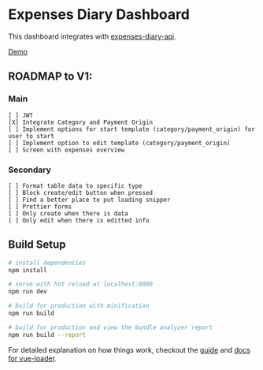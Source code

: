 # Expenses Diary Dashboard

This dashboard integrates with [expenses-diary-api][expenses-diary-api].

[Demo][Demo]

## ROADMAP to V1:

### Main

    [ ] JWT
    [X] Integrate Category and Payment Origin
    [ ] Implement options for start template (category/payment_origin) for user to start
    [ ] Implement option to edit template (category/payment_origin)
    [ ] Screen with expenses overview

### Secondary

    [ ] Format table data to specific type
    [ ] Block create/edit button when pressed
    [ ] Find a better place to put loading snipper
    [ ] Prettier forms
    [ ] Only create when there is data
    [ ] Only edit when there is editted info


## Build Setup

``` bash
# install dependencies
npm install

# serve with hot reload at localhost:8080
npm run dev

# build for production with minification
npm run build

# build for production and view the bundle analyzer report
npm run build --report
```

For detailed explanation on how things work, checkout the [guide](http://vuejs-templates.github.io/webpack/) and [docs for vue-loader](http://vuejs.github.io/vue-loader).


[expenses-diary-api]: https://github.com/otrabalhador/expenses-diary-api
[Demo]: https://expenses-diary.herokuapp.com/#/